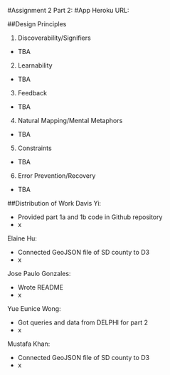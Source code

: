 #Assignment 2 Part 2:
#App Heroku URL:

##Design Principles
1. Discoverability/Signifiers
- TBA
2. Learnability
- TBA
3. Feedback
- TBA
4. Natural Mapping/Mental Metaphors
- TBA
5. Constraints
- TBA
6. Error Prevention/Recovery
- TBA

##Distribution of Work
Davis Yi:
- Provided part 1a and 1b code in Github repository
- x

Elaine Hu:
- Connected GeoJSON file of SD county to D3
- x

Jose Paulo Gonzales:
- Wrote README
- x

Yue Eunice Wong:
- Got queries and data from DELPHI for part 2
- x

Mustafa Khan:
- Connected GeoJSON file of SD county to D3
- x
